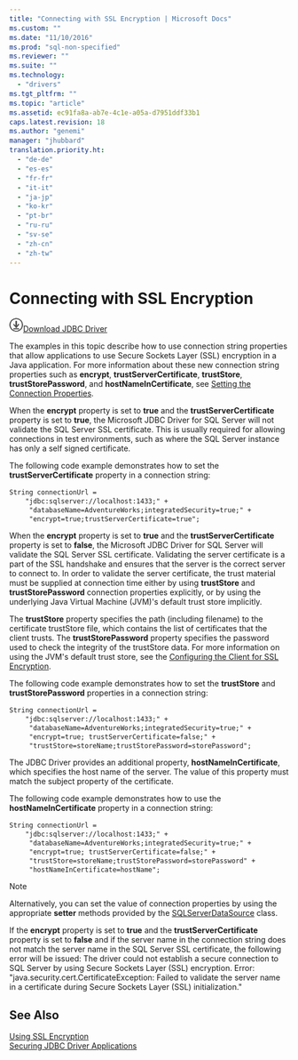 ```yaml
---
title: "Connecting with SSL Encryption | Microsoft Docs"
ms.custom: ""
ms.date: "11/10/2016"
ms.prod: "sql-non-specified"
ms.reviewer: ""
ms.suite: ""
ms.technology: 
  - "drivers"
ms.tgt_pltfrm: ""
ms.topic: "article"
ms.assetid: ec91fa8a-ab7e-4c1e-a05a-d7951ddf33b1
caps.latest.revision: 18
ms.author: "genemi"
manager: "jhubbard"
translation.priority.ht: 
  - "de-de"
  - "es-es"
  - "fr-fr"
  - "it-it"
  - "ja-jp"
  - "ko-kr"
  - "pt-br"
  - "ru-ru"
  - "sv-se"
  - "zh-cn"
  - "zh-tw"
---
```

# Connecting with SSL Encryption
![Download](../../ssdt/media/download.png)[Download JDBC Driver](http://go.microsoft.com/fwlink/?LinkId=245496)

  The examples in this topic describe how to use connection string properties that allow applications to use Secure Sockets Layer (SSL) encryption in a Java application. For more information about these new connection string properties such as **encrypt**, **trustServerCertificate**, **trustStore**, **trustStorePassword**, and **hostNameInCertificate**, see [Setting the Connection Properties](../../connect/jdbc/setting-the-connection-properties.md).  
  
 When the **encrypt** property is set to **true** and the **trustServerCertificate** property is set to **true**, the Microsoft JDBC Driver for SQL Server will not validate the SQL Server SSL certificate. This is usually required for allowing connections in test environments, such as where the SQL Server instance has only a self signed certificate.  
  
 The following code example demonstrates how to set the **trustServerCertificate** property in a connection string:  
  
```  
String connectionUrl =   
    "jdbc:sqlserver://localhost:1433;" +  
     "databaseName=AdventureWorks;integratedSecurity=true;" +  
     "encrypt=true;trustServerCertificate=true";  
```  
  
 When the **encrypt** property is set to **true** and the **trustServerCertificate** property is set to **false**, the Microsoft JDBC Driver for SQL Server will validate the SQL Server SSL certificate. Validating the server certificate is a part of the SSL handshake and ensures that the server is the correct server to connect to. In order to validate the server certificate, the trust material must be supplied at connection time either by using **trustStore** and **trustStorePassword** connection properties explicitly, or by using the underlying Java Virtual Machine (JVM)'s default trust store implicitly.  
  
 The **trustStore** property specifies the path (including filename) to the certificate trustStore file, which contains the list of certificates that the client trusts. The **trustStorePassword** property specifies the password used to check the integrity of the trustStore data. For more information on using the JVM's default trust store, see the [Configuring the Client for SSL Encryption](../../connect/jdbc/configuring-the-client-for-ssl-encryption.md).  
  
 The following code example demonstrates how to set the **trustStore** and **trustStorePassword** properties in a connection string:  
  
```  
String connectionUrl =   
    "jdbc:sqlserver://localhost:1433;" +  
     "databaseName=AdventureWorks;integratedSecurity=true;" +  
     "encrypt=true; trustServerCertificate=false;" +  
     "trustStore=storeName;trustStorePassword=storePassword";  
```  
  
 The JDBC Driver provides an additional property, **hostNameInCertificate**, which specifies the host name of the server. The value of this property must match the subject property of the certificate.  
  
 The following code example demonstrates how to use the **hostNameInCertificate** property in a connection string:  
  
```  
String connectionUrl =   
    "jdbc:sqlserver://localhost:1433;" +  
     "databaseName=AdventureWorks;integratedSecurity=true;" +  
     "encrypt=true; trustServerCertificate=false;" +  
     "trustStore=storeName;trustStorePassword=storePassword" +  
     "hostNameInCertificate=hostName";  
```  
  
> [!NOTE]  
>  Alternatively, you can set the value of connection properties by using the appropriate **setter** methods provided by the [SQLServerDataSource](../../connect/jdbc/reference/sqlserverdatasource-class.md) class.  
  
 If the **encrypt** property is set to **true** and the **trustServerCertificate** property is set to **false** and if the server name in the connection string does not match the server name in the SQL Server SSL certificate, the following error will be issued: The driver could not establish a secure connection to SQL Server by using Secure Sockets Layer (SSL) encryption. Error: "java.security.cert.CertificateException: Failed to validate the server name in a certificate during Secure Sockets Layer (SSL) initialization."  
  
## See Also  
 [Using SSL Encryption](../../connect/jdbc/using-ssl-encryption.md)   
 [Securing JDBC Driver Applications](../../connect/jdbc/securing-jdbc-driver-applications.md)  
  
  